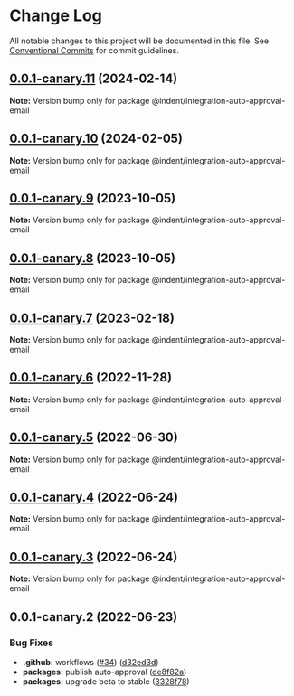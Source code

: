 # Change Log

All notable changes to this project will be documented in this file.
See [Conventional Commits](https://conventionalcommits.org) for commit guidelines.

## [0.0.1-canary.11](https://github.com/indentapis/integrations/compare/@indent/integration-auto-approval-email@0.0.1-canary.10...@indent/integration-auto-approval-email@0.0.1-canary.11) (2024-02-14)

**Note:** Version bump only for package @indent/integration-auto-approval-email





## [0.0.1-canary.10](https://github.com/indentapis/integrations/compare/@indent/integration-auto-approval-email@0.0.1-canary.9...@indent/integration-auto-approval-email@0.0.1-canary.10) (2024-02-05)

**Note:** Version bump only for package @indent/integration-auto-approval-email





## [0.0.1-canary.9](https://github.com/indentapis/integrations/compare/@indent/integration-auto-approval-email@0.0.1-canary.8...@indent/integration-auto-approval-email@0.0.1-canary.9) (2023-10-05)

**Note:** Version bump only for package @indent/integration-auto-approval-email





## [0.0.1-canary.8](https://github.com/indentapis/integrations/compare/@indent/integration-auto-approval-email@0.0.1-canary.7...@indent/integration-auto-approval-email@0.0.1-canary.8) (2023-10-05)

**Note:** Version bump only for package @indent/integration-auto-approval-email





## [0.0.1-canary.7](https://github.com/indentapis/integrations/compare/@indent/integration-auto-approval-email@0.0.1-canary.6...@indent/integration-auto-approval-email@0.0.1-canary.7) (2023-02-18)

**Note:** Version bump only for package @indent/integration-auto-approval-email





## [0.0.1-canary.6](https://github.com/indentapis/integrations/compare/@indent/integration-auto-approval-email@0.0.1-canary.5...@indent/integration-auto-approval-email@0.0.1-canary.6) (2022-11-28)

**Note:** Version bump only for package @indent/integration-auto-approval-email





## [0.0.1-canary.5](https://github.com/indentapis/integrations/compare/@indent/integration-auto-approval-email@0.0.1-canary.4...@indent/integration-auto-approval-email@0.0.1-canary.5) (2022-06-30)

**Note:** Version bump only for package @indent/integration-auto-approval-email





## [0.0.1-canary.4](https://github.com/indentapis/integrations/compare/@indent/integration-auto-approval-email@0.0.1-canary.3...@indent/integration-auto-approval-email@0.0.1-canary.4) (2022-06-24)

**Note:** Version bump only for package @indent/integration-auto-approval-email





## [0.0.1-canary.3](https://github.com/indentapis/integrations/compare/@indent/integration-auto-approval-email@0.0.1-canary.2...@indent/integration-auto-approval-email@0.0.1-canary.3) (2022-06-24)

**Note:** Version bump only for package @indent/integration-auto-approval-email





## 0.0.1-canary.2 (2022-06-23)


### Bug Fixes

* **.github:** workflows ([#34](https://github.com/indentapis/integrations/issues/34)) ([d32ed3d](https://github.com/indentapis/integrations/commit/d32ed3d7f538fbb23a91465cbd04a3d7f7d75f60))
* **packages:** publish auto-approval ([de8f82a](https://github.com/indentapis/integrations/commit/de8f82aaf699d67d57461839cdae36d3ed00c0b7))
* **packages:** upgrade beta to stable ([3328f78](https://github.com/indentapis/integrations/commit/3328f782bd84490ae1a6d6393740f2a67ee8bbb8))
